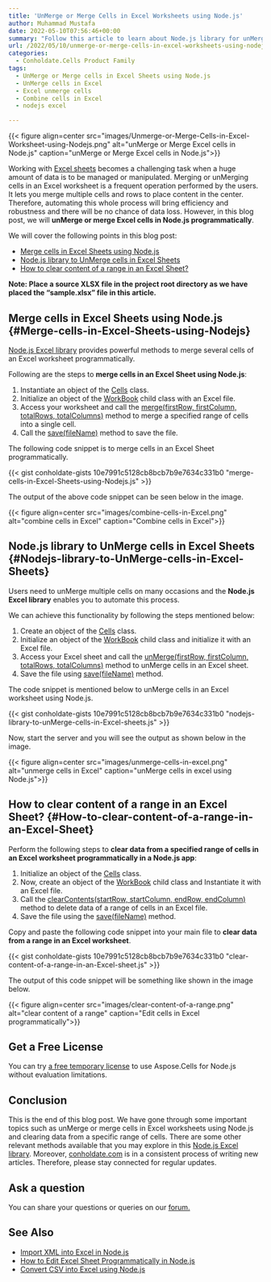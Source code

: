 ```yaml
---
title: 'UnMerge or Merge Cells in Excel Worksheets using Node.js'
author: Muhammad Mustafa
date: 2022-05-10T07:56:46+00:00
summary: "Follow this article to learn about Node.js library for unMerging or merging cells in Excel sheets. UnMerge or Merge Excel cells programmatically using Node.js."
url: /2022/05/10/unmerge-or-merge-cells-in-excel-worksheets-using-nodejs/
categories:
  - Conholdate.Cells Product Family
tags:
  - UnMerge or Merge cells in Excel Sheets using Node.js
  - UnMerge cells in Excel
  - Excel unmerge cells
  - Combine cells in Excel
  - nodejs excel

---
```



{{< figure align=center src="images/Unmerge-or-Merge-Cells-in-Excel-Worksheet-using-Nodejs.png" alt="unMerge or Merge Excel cells in Node.js" caption="unMerge or Merge Excel cells in Node.js">}}

Working with [Excel sheets][1] becomes a challenging task when a huge amount of data is to be managed or manipulated. Merging or unMerging cells in an Excel worksheet is a frequent operation performed by the users. It lets you merge multiple cells and rows to place content in the center. Therefore, automating this whole process will bring efficiency and robustness and there will be no chance of data loss. However, in this blog post, we will **unMerge or merge Excel cells in Node.js programmatically**. 

We will cover the following points in this blog post:


  * [Merge cells in Excel Sheets using Node.js][2]
  * [Node.js library to UnMerge cells in Excel Sheets][3]
  * [How to clear content of a range in an Excel Sheet?][4]

**Note: Place a source XLSX file in the project root directory as we have placed the “sample.xlsx” file in this article.**

## Merge cells in Excel Sheets using Node.js {#Merge-cells-in-Excel-Sheets-using-Nodejs}

[Node.js Excel library][5] provides powerful methods to merge several cells of an Excel worksheet programmatically.

Following are the steps to **merge cells in an Excel Sheet using Node.js**:

  1. Instantiate an object of the [Cells][6] class.
  2. Initialize an object of the [WorkBook][7] child class with an Excel file.
  3. Access your worksheet and call the [merge(firstRow, firstColumn, totalRows, totalColumns)][8] method to merge a specified range of cells into a single cell.
  4. Call the [save(fileName)][9] method to save the file.

The following code snippet is to merge cells in an Excel Sheet programmatically.

{{< gist conholdate-gists 10e7991c5128cb8bcb7b9e7634c331b0 "merge-cells-in-Excel-Sheets-using-Nodejs.js" >}}

The output of the above code snippet can be seen below in the image.

{{< figure align=center src="images/combine-cells-in-Excel.png" alt="combine cells in Excel" caption="Combine cells in Excel">}}


## Node.js library to UnMerge cells in Excel Sheets {#Nodejs-library-to-UnMerge-cells-in-Excel-Sheets}

Users need to unMerge multiple cells on many occasions and the **Node.js Excel library** enables you to automate this process.

We can achieve this functionality by following the steps mentioned below:

  1. Create an object of the [Cells][6] class.
  2. Initialize an object of the [WorkBook][7] child class and initialize it with an Excel file.
  3. Access your Excel sheet and call the [unMerge(firstRow, firstColumn, totalRows, totalColumns)][10] method to unMerge cells in an Excel sheet. 
  4. Save the file using [save(fileName)][9] method.

The code snippet is mentioned below to unMerge cells in an Excel worksheet using Node.js.

{{< gist conholdate-gists 10e7991c5128cb8bcb7b9e7634c331b0 "nodejs-library-to-unMerge-cells-in-Excel-sheets.js" >}}

Now, start the server and you will see the output as shown below in the image.

{{< figure align=center src="images/unmerge-cells-in-excel.png" alt="unmerge cells in Excel" caption="unMerge cells in excel using Node.js">}}

## How to clear content of a range in an Excel Sheet? {#How-to-clear-content-of-a-range-in-an-Excel-Sheet}

Perform the following steps to **clear data from a specified range of cells in an Excel worksheet programmatically in a Node.js app**:

  1. Initialize an object of the [Cells][6] class.
  2. Now, create an object of the [WorkBook][7] child class and Instantiate it with an Excel file.
  3. Call the [clearContents(startRow, startColumn, endRow, endColumn)][11] method to delete data of a range of cells in an Excel file.
  4. Save the file using the [save(fileName)][9] method.

  Copy and paste the following code snippet into your main file to **clear data from a range in an Excel worksheet**.

  {{< gist conholdate-gists 10e7991c5128cb8bcb7b9e7634c331b0 "clear-content-of-a-range-in-an-Excel-sheet.js" >}}

  The output of this code snippet will be something like shown in the image below.

  {{< figure align=center src="images/clear-content-of-a-range.png" alt="clear content of a range" caption="Edit cells in Excel programmatically">}}


## Get a Free License

You can try [a free temporary license][12] to use Aspose.Cells for Node.js without evaluation limitations.

## Conclusion

 This is the end of this blog post. We have gone through some important topics such as unMerge or merge cells in Excel worksheets using Node.js and clearing data from a specific range of cells. There are some other relevant methods available that you may explore in this [Node.js Excel library][6]. Moreover, [conholdate.com][13] is in a consistent process of writing new articles. Therefore, please stay connected for regular updates. 

## Ask a question

You can share your questions or queries on our [forum.][14]

## See Also

  * [Import XML into Excel in Node.js][15]
  * [How to Edit Excel Sheet Programmatically in Node.js][16]
  * [Convert CSV into Excel using Node.js][17]

 [1]: https://docs.fileformat.com/spreadsheet/_xlsx/
 [2]: #Merge-cells-in-Excel-Sheets-using-Nodejs
 [3]: #Nodejs-library-to-UnMerge-cells-in-Excel-Sheets
 [4]: #How-to-clear-content-of-a-range-in-an-Excel-Sheet
 [5]: https://apireference.aspose.com/cells/nodejs
 [6]: https://apireference.aspose.com/cells/nodejs/cells
 [7]: https://apireference.aspose.com/cells/nodejs/Workbook
 [8]: https://apireference.aspose.com/cells/nodejs/Cells#merge
 [9]: https://apireference.aspose.com/cells/nodejs/Workbook#save
 [10]: https://apireference.aspose.com/cells/nodejs/Cells#unMerge
 [11]: https://apireference.aspose.com/cells/nodejs/Cells#clearContents
 [12]: https://purchase.conholdate.com/temporary-license
 [13]: https://conholdate.com/
 [14]: https://forum.conholdate.com/
 [15]: https://blog.conholdate.com/2022/04/28/convert-csv-into-excel-using-nodejs/
 [16]: https://blog.conholdate.com/2022/05/06/how-to-edit-excel-sheet-programmatically-in-nodejs/
 [17]: https://blog.conholdate.com/2022/04/28/convert-csv-into-excel-using-nodejs/

